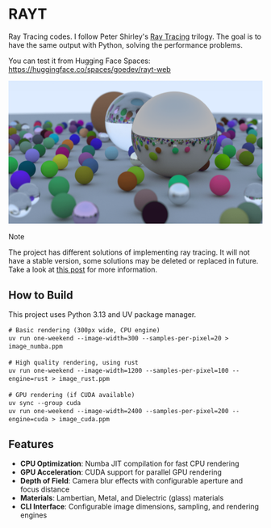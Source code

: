 # RAYT

Ray Tracing codes. I follow Peter Shirley's [Ray Tracing](https://raytracing.github.io/) trilogy. The goal is to have the same output with Python, solving the performance problems.

You can test it from Hugging Face Spaces: https://huggingface.co/spaces/goedev/rayt-web

![](assets/image.png)

> [!NOTE]
> The project has different solutions of implementing ray tracing. It will not have a stable version, some solutions may be deleted or replaced in future. Take a look at [this post](https://gokmengorgen.net/2025/10/10/running-ray-tracing-on-gpu-server/) for more information.

## How to Build

This project uses Python 3.13 and UV package manager.

```shell
# Basic rendering (300px wide, CPU engine)
uv run one-weekend --image-width=300 --samples-per-pixel=20 > image_numba.ppm

# High quality rendering, using rust
uv run one-weekend --image-width=1200 --samples-per-pixel=100 --engine=rust > image_rust.ppm

# GPU rendering (if CUDA available)
uv sync --group cuda
uv run one-weekend --image-width=2400 --samples-per-pixel=200 --engine=cuda > image_cuda.ppm
```

## Features

- **CPU Optimization**: Numba JIT compilation for fast CPU rendering
- **GPU Acceleration**: CUDA support for parallel GPU rendering
- **Depth of Field**: Camera blur effects with configurable aperture and focus distance
- **Materials**: Lambertian, Metal, and Dielectric (glass) materials
- **CLI Interface**: Configurable image dimensions, sampling, and rendering engines
